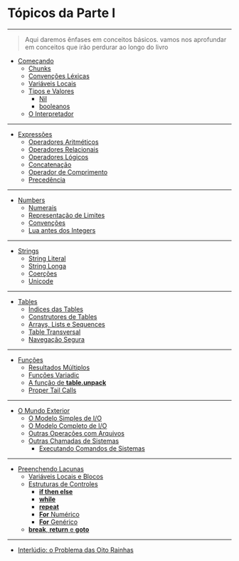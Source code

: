 # Tópicos da Parte I

---

> Aqui daremos ênfases em conceitos básicos. vamos nos aprofundar em conceitos que irão perdurar ao longo do livro

- [Começando](./part_1/getting_started.md)
  - [Chunks]()
  - [Convenções Léxicas]()
  - [Variáveis Locais]()
  - [Tipos e Valores]()
      - [Nil]()
      - [booleanos]()
  - [O Interpretador]()

---

- [Expressões]()
  - [Operadores Aritméticos]()
  - [Operadores Relacionais]()
  - [Operadores Lógicos]()
  - [Concatenação]()
  - [Operador de Comprimento]()
  - [Precedência]()

---

  - [Numbers]()
    - [Numerais]()
    - [Representação de Limites]()
    - [Convenções]()
    - [Lua antes dos Integers]()

---

- [Strings]()
  - [String Literal]()
  - [String Longa]()
  - [Coerções]()
  - [Unicode]()

---

- [Tables]()
  - [Índices das Tables]()
  - [Construtores de Tables]()
  - [Arrays, Lists e Sequences]()
  - [Table Transversal]()
  - [Navegação Segura]()

---

- [Funções]()
  - [Resultados Múltiplos]()
  - [Funções Variadic]()
  - [A função de **table.unpack**]()
  - [Proper Tail Calls]()

---

- [O Mundo Exterior]()
  - [O Modelo Simples de I/O]()
  - [O Modelo Completo de I/O]()
  - [Outras Operações com Arquivos]()
  - [Outras Chamadas de Sistemas]()
      - [Executando Comandos de Sistemas]()

---

- [Preenchendo Lacunas]()
  - [Variáveis Locais e Blocos]()
  - [Estruturas de Controles]()
      - [**if then else**]()
      - [**while**]()
      - [**repeat**]()
      - [**For** Numérico]()
      - [**For** Genérico]()
  - [**break**, **return** e **goto**]()

---

- [Interlúdio: o Problema das Oito Rainhas]()
